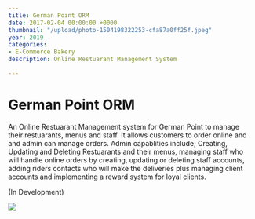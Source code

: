 ```yaml
---
title: German Point ORM
date: 2017-02-04 00:00:00 +0000
thumbnail: "/upload/photo-1504198322253-cfa87a0ff25f.jpeg"
year: 2019
categories:
- E-Commerce Bakery
description: Online Restuarant Management System

---
```

# German Point ORM

An Online Restuarant Management system for German Point to manage their restuarants, menus and staff. It allows customers to order online and and admin can manage orders. Admin capablities include; Creating, Updating and Deleting Restuarants and their menus, managing staff who will handle online orders by creating, updating or deleting staff accounts, adding riders contacts who will make the deliveries plus managing client accounts and implementing a reward system for loyal clients.

(In Development)

![](/upload/photo-1504198322253-cfa87a0ff25f.jpeg)